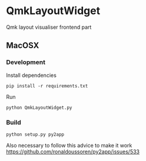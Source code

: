 # QmkLayoutWidget
Qmk layout visualiser frontend part

## MacOSX

### Development

Install dependencies

```
pip install -r requirements.txt
```

Run

```
python QmkLayoutWidget.py
```

### Build
```
python setup.py py2app
```

Also necessary to follow this advice to make it work https://github.com/ronaldoussoren/py2app/issues/533

